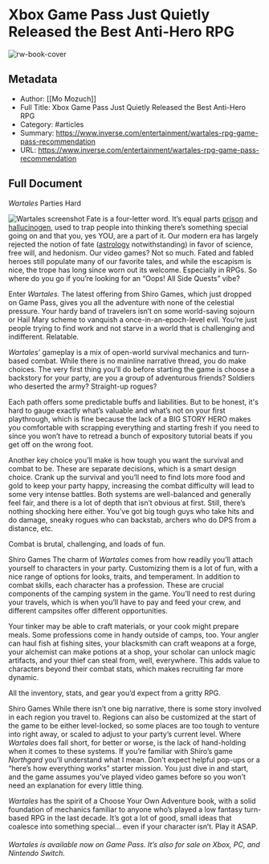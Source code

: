 # Xbox Game Pass Just Quietly Released the Best Anti-Hero RPG

![rw-book-cover](https://imgix.bustle.com/uploads/image/2023/11/2/1d62c1a9-4c29-4023-b3aa-7e7643c59b07-wartales-header.JPG?w=1200&h=630&fit=crop&crop=faces&fm=jpg)

## Metadata
- Author: [[Mo Mozuch]]
- Full Title: Xbox Game Pass Just Quietly Released the Best Anti-Hero RPG
- Category: #articles
- Summary: https://www.inverse.com/entertainment/wartales-rpg-game-pass-recommendation
- URL: https://www.inverse.com/entertainment/wartales-rpg-game-pass-recommendation

## Full Document
*Wartales* Parties Hard

![Wartales screenshot](https://imgix.bustle.com/uploads/image/2023/11/2/1d62c1a9-4c29-4023-b3aa-7e7643c59b07-wartales-header.JPG?w=400&h=300&fit=crop&crop=faces&auto=format%2Ccompress)
Fate is a four-letter word. It’s equal parts [prison](https://www.inverse.com/article/39761-prisoner-dilemma-punishment-study-china) and [hallucinogen](https://www.inverse.com/health/psychedelics-may-beat-traditional-antidepressants-certain-populations), used to trap people into thinking there’s something special going on and that you, yes YOU, are a part of it. Our modern era has largely rejected the notion of fate ([astrology](https://www.inverse.com/article/36360-astrology-dating-advice-sign-matches-what-s-your-price-sugar-daddies) notwithstanding) in favor of science, free will, and hedonism. Our video games? Not so much. Fated and fabled heroes still populate many of our favorite tales, and while the escapism is nice, the trope has long since worn out its welcome. Especially in RPGs. So where do you go if you’re looking for an “Oops! All Side Quests” vibe?

Enter *Wartales.* The latest offering from Shiro Games, which just dropped on Game Pass, gives you all the adventure with none of the celestial pressure. Your hardy band of travelers isn’t on some world-saving sojourn or Hail Mary scheme to vanquish a once-in-an-epoch-level evil. You’re just people trying to find work and not starve in a world that is challenging and indifferent. Relatable.

*Wartales’* gameplay is a mix of open-world survival mechanics and turn-based combat. While there is no mainline narrative thread, you do make choices. The very first thing you’ll do before starting the game is choose a backstory for your party, are you a group of adventurous friends? Soldiers who deserted the army? Straight-up rogues?

Each path offers some predictable buffs and liabilities. But to be honest, it's hard to gauge exactly what’s valuable and what’s not on your first playthrough, which is fine because the lack of a BIG STORY HERO makes you comfortable with scrapping everything and starting fresh if you need to since you won’t have to retread a bunch of expository tutorial beats if you get off on the wrong foot.

Another key choice you’ll make is how tough you want the survival and combat to be. These are separate decisions, which is a smart design choice. Crank up the survival and you’ll need to find lots more food and gold to keep your party happy, increasing the combat difficulty will lead to some very intense battles. Both systems are well-balanced and generally feel fair, and there is a lot of depth that isn’t obvious at first. Still, there’s nothing shocking here either. You’ve got big tough guys who take hits and do damage, sneaky rogues who can backstab, archers who do DPS from a distance, etc.

Combat is brutal, challenging, and loads of fun. 

Shiro Games
The charm of *Wartales* comes from how readily you’ll attach yourself to characters in your party. Customizing them is a lot of fun, with a nice range of options for looks, traits, and temperament. In addition to combat skills, each character has a profession. These are crucial components of the camping system in the game. You’ll need to rest during your travels, which is when you’ll have to pay and feed your crew, and different campsites offer different opportunities.

Your tinker may be able to craft materials, or your cook might prepare meals. Some professions come in handy outside of camps, too. Your angler can haul fish at fishing sites, your blacksmith can craft weapons at a forge, your alchemist can make potions at a shop, your scholar can unlock magic artifacts, and your thief can steal from, well, everywhere. This adds value to characters beyond their combat stats, which makes recruiting far more dynamic.

All the inventory, stats, and gear you’d expect from a gritty RPG.

Shiro Games
While there isn’t one big narrative, there is some story involved in each region you travel to. Regions can also be customized at the start of the game to be either level-locked, so some places are too tough to venture into right away, or scaled to adjust to your party’s current level. Where *Wartales* does fall short, for better or worse, is the lack of hand-holding when it comes to these systems. If you’re familiar with Shiro’s game *Northgard* you’ll understand what I mean. Don’t expect helpful pop-ups or a “here’s how everything works” starter mission. You just dive in and start, and the game assumes you’ve played video games before so you won’t need an explanation for every little thing.

*Wartales* has the spirit of a Choose Your Own Adventure book, with a solid foundation of mechanics familiar to anyone who’s played a low fantasy turn-based RPG in the last decade. It’s got a lot of good, small ideas that coalesce into something special… even if your character isn’t. Play it ASAP.

###### *Wartales* is available now on Game Pass. It’s also for sale on Xbox, PC, and Nintendo Switch.
